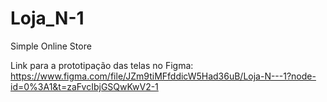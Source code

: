 # Loja_N-1
Simple Online Store

Link para a prototipação das telas no Figma: https://www.figma.com/file/JZm9tiMFfddicW5Had36uB/Loja-N---1?node-id=0%3A1&t=zaFvcIbjGSQwKwV2-1
